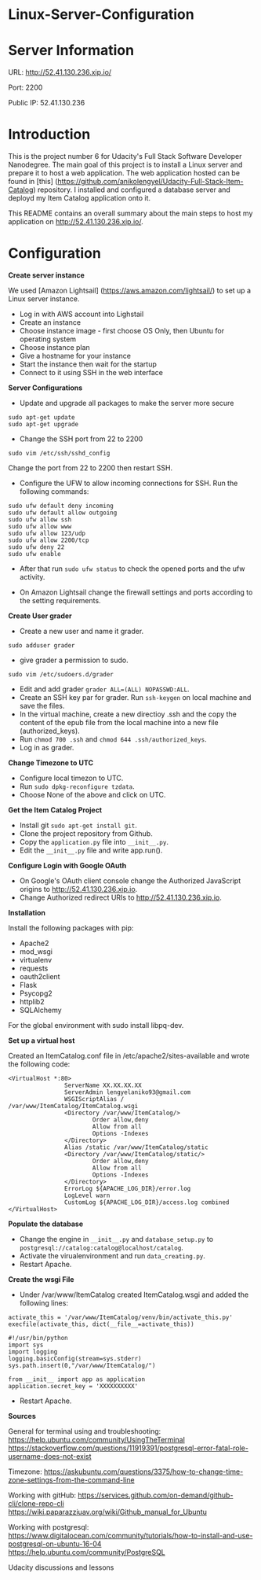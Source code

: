 # Linux-Server-Configuration

# Server Information

URL: http://52.41.130.236.xip.io/

Port: 2200

Public IP: 52.41.130.236

# Introduction

This is the project number 6 for Udacity's Full Stack Software Developer Nanodegree. 
The main goal of this project is to install a Linux server and prepare it to host a web application. 
The web application hosted can be found in [this] (https://github.com/anikolengyel/Udacity-Full-Stack-Item-Catalog) repository.
I installed and configured a database server and deployd my Item Catalog application onto it.

This README contains an overall summary about the main steps to host my application on http://52.41.130.236.xip.io/.

# Configuration

__Create server instance__

We used [Amazon Lightsail] (https://aws.amazon.com/lightsail/) to set up a Linux server instance.

- Log in with AWS account into Lighstail
- Create an instance 
- Choose instance image - first choose OS Only, then Ubuntu for operating system
- Choose instance plan
- Give a hostname for your instance
- Start the instance then wait for the startup
- Connect to it using SSH in the web interface

__Server Configurations__

- Update and upgrade all packages to make the server more secure

```
sudo apt-get update
sudo apt-get upgrade
```
- Change the SSH port from 22 to 2200

```
sudo vim /etc/ssh/sshd_config
```
Change the port from 22 to 2200 then restart SSH.

- Configure the UFW to allow incoming connections for SSH. Run the following commands:

```
sudo ufw default deny incoming
sudo ufw default allow outgoing
sudo ufw allow ssh
sudo ufw allow www
sudo ufw allow 123/udp
sudo ufw allow 2200/tcp
sudo ufw deny 22
sudo ufw enable
```
- After that run ```sudo ufw status``` to check the opened ports and the ufw activity.

- On Amazon Lightsail change the firewall settings and ports according to the setting requirements.

__Create User grader__

- Create a new user and name it grader.
```
sudo adduser grader
```
- give grader a permission to sudo.
```
sudo vim /etc/sudoers.d/grader
```
- Edit and add grader ```grader ALL=(ALL) NOPASSWD:ALL```.
- Create an SSH key par for grader. Run ```ssh-keygen``` on local machine and save the files.
- In the virtual machine, create a new directioy .ssh and the copy the content of the epub file
from the local machine into a new file (authorized_keys).
- Run ```chmod 700 .ssh``` and ```chmod 644 .ssh/authorized_keys```.
- Log in as grader.

__Change Timezone to UTC__

- Configure local timezon to UTC.
- Run ```sudo dpkg-reconfigure tzdata```.
- Choose None of the above and click on UTC.

__Get the Item Catalog Project__

- Install git ```sudo apt-get install git```.
- Clone the project repository from Github.
- Copy the ```application.py``` file into ```__init__.py```.
- Edit the ```__init__.py``` file and write app.run().

__Configure Login with Google OAuth__

- On Google's OAuth client console change the Authorized JavaScript origins to http://52.41.130.236.xip.io.
- Change Authorized redirect URIs to http://52.41.130.236.xip.io.

__Installation__

Install the following packages with pip:
- Apache2
- mod_wsgi
- virtualenv
- requests
- oauth2client
- Flask
- Psycopg2
- httplib2
- SQLAlchemy

For the global environment with sudo install libpq-dev.

__Set up a virtual host__

Created an ItemCatalog.conf file in /etc/apache2/sites-available and wrote the following code:

```
<VirtualHost *:80>
                ServerName XX.XX.XX.XX
                ServerAdmin lengyelaniko93@gmail.com
                WSGIScriptAlias / /var/www/ItemCatalog/ItemCatalog.wsgi
                <Directory /var/www/ItemCatalog/>
                        Order allow,deny
                        Allow from all
                        Options -Indexes
                </Directory>
                Alias /static /var/www/ItemCatalog/static
                <Directory /var/www/ItemCatalog/static/>
                        Order allow,deny
                        Allow from all
                        Options -Indexes
                </Directory>
                ErrorLog ${APACHE_LOG_DIR}/error.log
                LogLevel warn
                CustomLog ${APACHE_LOG_DIR}/access.log combined
</VirtualHost>
```

__Populate the database__

- Change the engine in ```__init__.py``` and ```database_setup.py``` to ```postgresql://catalog:catalog@localhost/catalog```.
- Activate the virualenvironment and run ```data_creating.py```.
- Restart Apache.

__Create the wsgi File__

- Under /var/www/ItemCatalog created ItemCatalog.wsgi and added the following lines:

```
activate_this = '/var/www/ItemCatalog/venv/bin/activate_this.py'
execfile(activate_this, dict(__file__=activate_this))

#!/usr/bin/python
import sys
import logging
logging.basicConfig(stream=sys.stderr)
sys.path.insert(0,"/var/www/ItemCatalog/")

from __init__ import app as application
application.secret_key = 'XXXXXXXXXX'
```
- Restart Apache. 

__Sources__

General for terminal using and troubleshooting: 
https://help.ubuntu.com/community/UsingTheTerminal
https://stackoverflow.com/questions/11919391/postgresql-error-fatal-role-username-does-not-exist

Timezone:
https://askubuntu.com/questions/3375/how-to-change-time-zone-settings-from-the-command-line

Working with gitHub:
https://services.github.com/on-demand/github-cli/clone-repo-cli
https://wiki.paparazziuav.org/wiki/Github_manual_for_Ubuntu

Working with postgresql:
https://www.digitalocean.com/community/tutorials/how-to-install-and-use-postgresql-on-ubuntu-16-04
https://help.ubuntu.com/community/PostgreSQL

Udacity discussions and lessons
